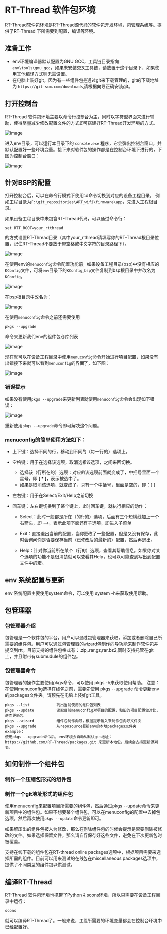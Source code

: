 ﻿# RT-Thread 软件包环境

RT-Thread软件包环境是RT-Thread源代码的软件包开发环境，包管理系统等。提供了RT-Thread
下所需要到配置，编译等环境。

## 准备工作

* env环境编译器默认配置为GNU GCC，工具链目录指向 `env\tools\gnu_gcc`，如果未安装交叉工具链，请放置于这个目录下，如果使用其他编译方式则无需设置。
* 在电脑上装好git，因为有一些组件包是通过git来下载管理的，git的下载地址为
  `https://git-scm.com/downloads`,请根据向导正确安装git。

## 打开控制台

RT-Thread 软件包环境主要以命令行控制台为主，同时以字符型界面来进行辅助，使得尽量减少修改配置文件的方式即可搭建好RT-Thread开发环境的方式。

![image](./figures/console.png)

进入env目录，可以运行本目录下的 `console.exe` 程序，它会弹出控制台窗口，并默认配置好一些环境变量。接下来对软件包的操作都是在控制台环境下进行的，下图为控制台窗口：

![image](./figures/console_window.png)

## 针对BSP的配置

打开控制台后，可以在命令行模式下使用cd命令切换到对应的设备工程目录。
例如工程目录为`F:\git_repositories\ART_wifi\firmware\app`，先进入工程根目录。

如果设备工程目录中未包含RT-Thread代码，可以通过命令行：

    set RTT_ROOT=your_rtthread

的方式设置RT-Thread目录（其中your_rtthread请填写你的RT-Thread根目录位置，记住RT-Thread不要放于带空格或中文字符的目录路径下）。

![image](./figures/set_rtt_root.png)

在使用env的`menuconfig`命令配置功能前，如果设备工程目录(bsp)中没有相应的`KConfig`文件，可将`env`目录下的`KConfig_bsp`文件复制到bsp根目录中并改名为`KConfig`。

![image](./figures/copy2bsp.png)

在bsp根目录中改名为：

![image](./figures/renamekconfig.png)

在使用`menuconfig`命令之前还需要使用

    pkgs --upgrade

命令来更新我们env的组件包仓库列表

![image](./figures/upgrade_from_gitpackages.png)

现在就可以在设备工程目录中使用`menuconfig`命令开始进行项目配置，如果没有出错接下来就可以看到`menuconfig`的界面了，如下图：

![image](./figures/menuconfig_window.png)

### 错误提示
如果没有使用`pkgs --upgrade`来更新列表就使用`menuconfig`命令会出现如下错误：

![image](./figures/no_pkgs_upgrade_error.png)

重新使用`pkgs --upgrade`命令即可解决这个问题。

### menuconfig的简单使用方法如下：

- 上下键：选择不同的行，移动到不同的（每一行的）选项上。

- 空格键：用于在选择该选项，取消选择该选项，之间来回切换。

  - 选择该（行所在的）选项：对应的该选项前面就变成了，中括号里面一个星号，即 **[ \* ]**，表示被选中了。
  - 如果是取消该选项，就变成了，只有一个中括号，里面是空的，即：[   ]

- 左右键：用于在Select/Exit/Help之前切换

- 回车键：左右键切换到了某个键上，此时回车键，就执行相应的动作：

  - Select：此时一般都是所在（的行的）选项，后面有三个短横线加上一个右箭头，即 —>，表示此项下面还有子选项，即进入子菜单

  - Exit：直接退出当前的配置，当你更改了一些配置，但是又没有保存，此时会询问你是否要保存当前（已修改后的最新的）配置，然后再退出。

  - Help：针对你当前所在某个（行的）选项，查看其帮助信息。如果你对某个选项的功能不是很清楚就可以查看其Help，也可以可能查到写出到配置文件中的宏。


## env 系统配置与更新

env 系统配置主要使用system命令，可以使用 system -h来获取使用帮助。

## 包管理器

### 包管理器介绍

包管理是一个软件包的平台，用户可以通过包管理器来获取，添加或者删除自己所需要的组件包。用户可以通过包管理器的wizard包制作向导功能来制作软件包并提交到rtt。目前支持的组件包格式有：.zip,.rar.gz,rar.bz2,同时支持托管在git上，并且附带有submudule的组件包。

### 包管理器命令

包管理器的操作主要使用pkgs命令，可以使用 pkgs -h来获取使用帮助。 注意：在使用menuconfig选择在线包之前，需要先使用 pkgs --upgrade 命令更新env的packages文件夹。请预先在电脑上装好git工具。

    pkgs --list            列出当前使用的组件包列表
    pkgs --update          读取目前menuconfig对项目的配置，和旧的项目配置做对比，进而更新包
    pkgs --wizard          组件包制作向导，根据提示输入来制作包向导文件夹
    pkgs --upgrade         从reposource更新env的本地packages文件夹
    example：
    使用pkgs --upgrade命令后，env环境会自动从默认git地址： https://github.com/RT-Thread/packages.git 来更新本地包。后续会支持更新源列表。

## 如何制作一个组件包

### 制作一个压缩包形式的组件包

### 制作一个git地址形式的组件包

使用menuconfig来配置项目所需要的组件包，然后通过pkgs --update命令来更新项目中的组件包。如果不想要某个组件包，可以在menuconfig的配置中去掉包选项，然后再次使用`pkgs --update`命令更新即可。

如果解压出的组件包被人为修改，那么在删除组件包的时候会提示是否要删除被修改的文件。如果选择保留文件，那么请自行保存好这些文件，避免在下次更新包时被覆盖。

支持在线下载的组件包在RT-thread online packages选项中，根据项目需要来选择所需的组件。目前可以用来测试的在线包在miscellaneous packages选项中，提供了不同类型的组件包以供测试。

## 编译RT-Thread

RT-Thread 软件包环境也携带了Python & scons环境，所以只需要在设备工程目录中运行：

    scons

就可以编译RT-Thread了。一般来说，工程所需要的环境变量都会在控制台环境中已经配置好。
